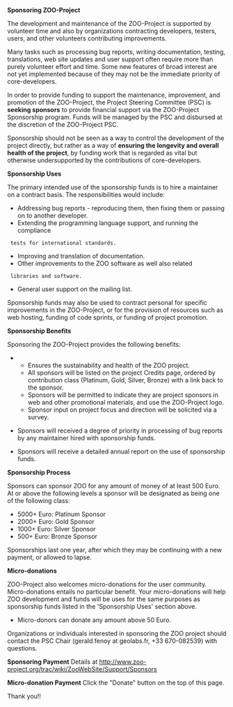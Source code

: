 **Sponsoring ZOO-Project**

The development and maintenance of the ZOO-Project is supported by
volunteer time and also by organizations contracting developers,
testers, users, and other volunteers contributing improvements.

Many tasks such as processing bug reports, writing documentation,
testing, translations, web site updates and user support often require
more than purely volunteer effort and time. Some new features of broad
interest are not yet implemented because of they may not be the
immediate priority of core-developers.

In order to provide funding to support the maintenance, improvement, and
promotion of the ZOO-Project, the Project Steering Committee (PSC) is
**seeking sponsors** to provide financial support via the ZOO-Project
Sponsorship program. Funds will be managed by the PSC and disbursed at
the discretion of the ZOO-Project PSC.

Sponsorship should not be seen as a way to control the development of
the project directly, but rather as a way of **ensuring the longevity
and overall health of the project**, by funding work that is regarded as
vital but otherwise undersupported by the contributions of
core-developers.

**Sponsorship Uses**

The primary intended use of the sponsorship funds is to hire a
maintainer on a contract basis. The responsibilities would include:

-   Addressing bug reports - reproducing them, then fixing them or
    passing on to another developer.
-   Extending the programming language support, and running the
    compliance

` tests for international standards.`

-   Improving and translation of documentation.
-   Other improvements to the ZOO software as well also related

` libraries and software.`

-   General user support on the mailing list.

Sponsorship funds may also be used to contract personal for specific
improvements in the ZOO-Project, or for the provision of resources such
as web hosting, funding of code sprints, or funding of project
promotion.

**Sponsorship Benefits**

Sponsoring the ZOO-Project provides the following benefits:

-   -   Ensures the sustainability and health of the ZOO project.
    -   All sponsors will be listed on the project Credits page, ordered
        by contribution class (Platinum, Gold, Silver, Bronze) with a
        link back to the sponsor.
    -   Sponsors will be permitted to indicate they are project sponsors
        in web and other promotional materials, and use the ZOO-Project
        logo.
    -   Sponsor input on project focus and direction will be solicited
        via a survey.

-   Sponsors will received a degree of priority in processing of bug
    reports by any maintainer hired with sponsorship funds.

-   Sponsors will receive a detailed annual report on the use of
    sponsorship funds.

**Sponsorship Process**

Sponsors can sponsor ZOO for any amount of money of at least 500 Euro.
At or above the following levels a sponsor will be designated as being
one of the following class:

-   5000+ Euro: Platinum Sponsor
-   2000+ Euro: Gold Sponsor
-   1000+ Euro: Silver Sponsor
-   500+ Euro: Bronze Sponsor

Sponsorships last one year, after which they may be continuing with a
new payment, or allowed to lapse.

**Micro-donations**

ZOO-Project also welcomes micro-donations for the user community.
Micro-donations entails no particular benefit. Your micro-donations will
help ZOO development and funds will be uses for the same purposes as
sponsorship funds listed in the \'Sponsorship Uses\' section above.

-   Micro-donors can donate any amount above 50 Euro.

Organizations or individuals interested in sponsoring the ZOO project
should contact the PSC Chair (gerald.fenoy at geolabs.fr, +33
670-082539) with questions.

**Sponsoring Payment** Details at
<http://www.zoo-project.org/trac/wiki/ZooWebSite/Support/Sponsors>

**Micro-donation Payment** Click the \"Donate\" button on the top of
this page.

Thank you!!
